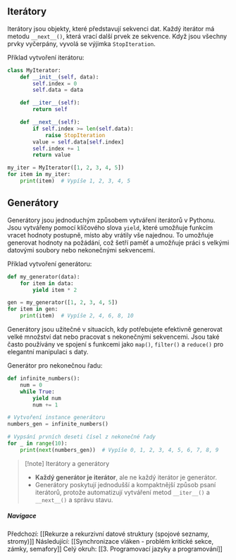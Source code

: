 
## Iterátory

Iterátory jsou objekty, které představují sekvenci dat. Každý iterátor má metodu `__next__()`, která vrací další prvek ze sekvence. Když jsou všechny prvky vyčerpány, vyvolá se výjimka `StopIteration`.

Příklad vytvoření iterátoru:
```Python
class MyIterator:
    def __init__(self, data):
        self.index = 0
        self.data = data

    def __iter__(self):
        return self

    def __next__(self):
        if self.index >= len(self.data):
            raise StopIteration
        value = self.data[self.index]
        self.index += 1
        return value

my_iter = MyIterator([1, 2, 3, 4, 5])
for item in my_iter:
    print(item)  # Vypíše 1, 2, 3, 4, 5
```

## Generátory

Generátory jsou jednoduchým způsobem vytváření iterátorů v Pythonu. Jsou vytvářeny pomocí klíčového slova `yield`, které umožňuje funkcím vracet hodnoty postupně, místo aby vrátily vše najednou. To umožňuje generovat hodnoty na požádání, což šetří paměť a umožňuje práci s velkými datovými soubory nebo nekonečnými sekvencemi.

Příklad vytvoření generátoru:

```Python
def my_generator(data):
    for item in data:
        yield item * 2

gen = my_generator([1, 2, 3, 4, 5])
for item in gen:
    print(item)  # Vypíše 2, 4, 6, 8, 10
```

Generátory jsou užitečné v situacích, kdy potřebujete efektivně generovat velké množství dat nebo pracovat s nekonečnými sekvencemi. Jsou také často používány ve spojení s funkcemi jako `map()`, `filter()` a `reduce()` pro elegantní manipulaci s daty.

Generátor pro nekonečnou řadu:

```Python
def infinite_numbers():
    num = 0
    while True:
        yield num
        num += 1

# Vytvoření instance generátoru
numbers_gen = infinite_numbers()

# Vypsání prvních deseti čísel z nekonečné řady
for _ in range(10):
    print(next(numbers_gen))  # Vypíše 0, 1, 2, 3, 4, 5, 6, 7, 8, 9
```


>[!note] Iterátory a generátory
>- **Každý generátor je iterátor**, ale ne každý iterátor je generátor.
>- Generátory poskytují jednodušší a kompaktnější způsob psaní iterátorů, protože automatizují vytváření metod `__iter__()` a `__next__()` a správu stavu.


##### Navigace
Předchozí:  [[Rekurze a rekurzivní datové struktury (spojové seznamy, stromy)]]
Následující: [[Synchronizace vláken - problém kritické sekce, zámky, semafory]]
Celý okruh: [[3. Programovací jazyky a programování]]